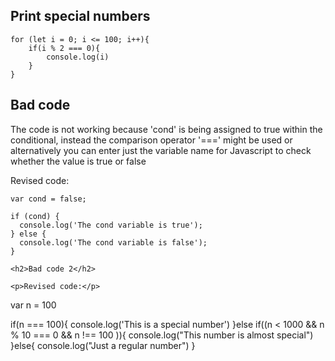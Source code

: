 
<h2>Print special numbers</h2>

```
for (let i = 0; i <= 100; i++){
    if(i % 2 === 0){
        console.log(i)
    }
}

```
<h2>Bad code</h2>
<p>The code is not working because 'cond' is being assigned to true within the conditional, instead the comparison operator '===' might be used or alternatively you can enter just the variable name for Javascript to check whether the value is true or false </p>
<p>Revised code:</p>

```
var cond = false;

if (cond) {
  console.log('The cond variable is true');
} else {
  console.log('The cond variable is false');
}

<h2>Bad code 2</h2>

<p>Revised code:</p>

```
var n = 100

if(n === 100){
    console.log('This is a special number')
}else if((n < 1000 && n % 10 === 0 && n !== 100 )){
    console.log("This number is almost special")
}else{
    console.log("Just a regular number")
}
```
